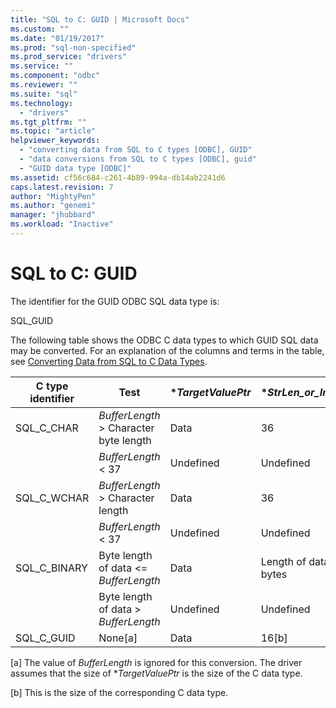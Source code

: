 ```yaml
---
title: "SQL to C: GUID | Microsoft Docs"
ms.custom: ""
ms.date: "01/19/2017"
ms.prod: "sql-non-specified"
ms.prod_service: "drivers"
ms.service: ""
ms.component: "odbc"
ms.reviewer: ""
ms.suite: "sql"
ms.technology: 
  - "drivers"
ms.tgt_pltfrm: ""
ms.topic: "article"
helpviewer_keywords: 
  - "converting data from SQL to C types [ODBC], GUID"
  - "data conversions from SQL to C types [ODBC], guid"
  - "GUID data type [ODBC]"
ms.assetid: cf56c684-c261-4b89-994a-db14ab2241d6
caps.latest.revision: 7
author: "MightyPen"
ms.author: "genemi"
manager: "jhubbard"
ms.workload: "Inactive"
---
```

# SQL to C: GUID
The identifier for the GUID ODBC SQL data type is:  
  
 SQL_GUID  
  
 The following table shows the ODBC C data types to which GUID SQL data may be converted. For an explanation of the columns and terms in the table, see [Converting Data from SQL to C Data Types](../../../odbc/reference/appendixes/converting-data-from-sql-to-c-data-types.md).  
  
|C type identifier|Test|**TargetValuePtr*|**StrLen_or_IndPtr*|SQLSTATE|  
|-----------------------|----------|------------------------|----------------------------|--------------|  
|SQL_C_CHAR|*BufferLength* > Character byte length|Data|36|n/a|  
||*BufferLength* < 37|Undefined|Undefined|22003|  
|SQL_C_WCHAR|*BufferLength* > Character length|Data|36|n/a|  
||*BufferLength* < 37|Undefined|Undefined|22003|  
|SQL_C_BINARY|Byte length of data \<= *BufferLength*|Data|Length of data in bytes|n/a|  
||Byte length of data > *BufferLength*|Undefined|Undefined|22003|  
|SQL_C_GUID|None[a]|Data|16[b]|n/a|  
  
 [a]   The value of *BufferLength* is ignored for this conversion. The driver assumes that the size of **TargetValuePtr* is the size of the C data type.  
  
 [b]   This is the size of the corresponding C data type.
